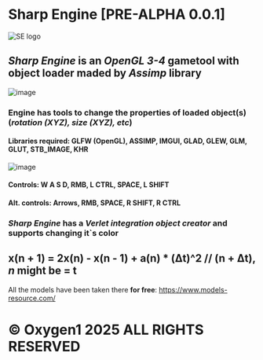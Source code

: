 # Sharp Engine [PRE-ALPHA 0.0.1]

![SE logo](https://github.com/user-attachments/assets/af8632f7-37c6-4222-893e-dbc644a85c29)


## ***Sharp Engine*** is an *OpenGL 3-4* gametool with object loader maded by *Assimp* library 

![image](https://github.com/user-attachments/assets/e9a7f600-a4a6-492e-8caf-46b68649d966)

### Engine has tools to change the properties of loaded object(s) (*rotation (XYZ), size (XYZ), etc*)
#### Libraries required: GLFW (OpenGL), ASSIMP, IMGUI, GLAD, GLEW, GLM, GLUT, STB_IMAGE, KHR

![image](https://github.com/user-attachments/assets/ed104acf-eca1-4a64-b5c6-77ccad72a207)



#### Controls: W A S D, RMB, L CTRL, SPACE, L SHIFT
#### Alt. controls: Arrows, RMB, SPACE, R SHIFT, R CTRL




### ***Sharp Engine*** has a ***Verlet integration*** *object creator* and supports changing it`s color

## x(n + 1) = 2x(n) - x(n - 1) + a(n) * (Δt)^2             // (n + Δt), *n* might be = t





All the models have been taken there **for free**: https://www.models-resource.com/

# © Oxygen1 2025 ALL RIGHTS RESERVED
